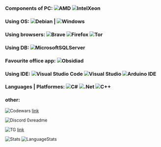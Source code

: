 ### Components of PC:         ![AMD](https://img.shields.io/badge/AMD-Radeon_RX_580-ED1C24?style=for-the-badge&logo=amd&logoColor=white) ![IntelXeon](https://img.shields.io/badge/Intel-Xeon_E2689-0071C5?style=for-the-badge&logo=intel&logoColor=white)
### Using OS:         ![Debian](https://img.shields.io/badge/Debian-D70A53?style=for-the-badge&logo=debian&logoColor=white)  |  ![Windows](https://img.shields.io/badge/Windows-0078D6?style=for-the-badge&logo=windows&logoColor=white)
### Using browsers:         ![Brave](https://img.shields.io/badge/Brave-FB542B?style=for-the-badge&logo=Brave&logoColor=white) ![Firefox](https://img.shields.io/badge/Firefox-FF7139?style=for-the-badge&logo=Firefox-Browser&logoColor=white) ![Tor](https://img.shields.io/badge/Tor-7D4698?style=for-the-badge&logo=Tor-Browser&logoColor=white)
### Using DB:         ![MicrosoftSQLServer](https://img.shields.io/badge/Microsoft%20SQL%20Server-CC2927?style=for-the-badge&logo=microsoft%20sql%20server&logoColor=white)
### Favourite office app:         ![Obsidiad](https://img.shields.io/badge/Obsidian-483699?style=for-the-badge&logo=Obsidian&logoColor=white)
### Using IDE:         ![Visual Studio Code](https://img.shields.io/badge/Visual%20Studio%20Code-0078d7.svg?style=for-the-badge&logo=visual-studio-code&logoColor=white) ![Visual Studio](https://img.shields.io/badge/Visual%20Studio-5C2D91.svg?style=for-the-badge&logo=visual-studio&logoColor=white) ![Arduino IDE](https://img.shields.io/badge/Arduino_IDE-00979D?style=for-the-badge&logo=arduino&logoColor=white)
### Languages | Platformes:         ![C#](https://img.shields.io/badge/c%23-%23239120.svg?style=for-the-badge&logo=c-sharp&logoColor=white) ![.Net](https://img.shields.io/badge/.NET-5C2D91?style=for-the-badge&logo=.net&logoColor=white) ![C++](https://img.shields.io/badge/c++-%2300599C.svg?style=for-the-badge&logo=c%2B%2B&logoColor=white)

### other:
![Codewars](https://img.shields.io/badge/Codewars-B1361E?style=for-the-badge&logo=codewars&logoColor=grey) [link](https://codewars.com/users/0xReadMe)

![Discord](https://img.shields.io/badge/Discord-7289DA?style=for-the-badge&logo=discord&logoColor=white) 0xreadme

![TG](https://img.shields.io/badge/Telegram-2CA5E0?style=for-the-badge&logo=telegram&logoColor=white) [link](https:t.me//OxReadMe)


![Stats](https://github-readme-stats.vercel.app/api/top-langs/?username=0xReadMe&theme=blue-green)
![LanguageStats](https://github-readme-stats.vercel.app/api?username=0xReadMe&theme=blue-green)
